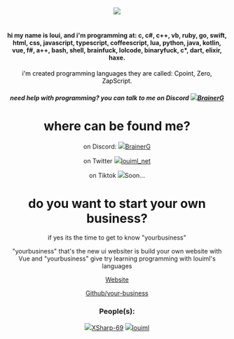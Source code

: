 <h1></h1>
<div align="center">
<img src="https://readme-typing-svg.herokuapp.com?font=Impact&size=21&duration=5015&pause=1000&color=FFFFFFFF&center=true&vCenter=true&multiline=true&width=435&lines=hey%2C+welcome+to+my+github"/>
<h1></h1>
</div>
<h4 align="center">hi my name is loui, and i'm programming at: c, c#, c++, vb, ruby, go, swift, html, css, javascript, typescript, coffeescript, lua, python, java, kotlin, vue, f#, a++, bash, shell, brainfuck, lolcode, binaryfuck, c*, dart, elixir, haxe.</h4>
<p style="color: black" align="center">i'm created programming languages they are called: Cpoint, Zero, ZapScript.</p>
<h5 align="center">need help with programming? you can talk to me on Discord <a href="https://discord.com/users/1019290805963329587"><img src="https://cdn.discordapp.com/avatars/1019290805963329587/8ed90930f4460dc8319847dcb1d609e1.webp?size=24">BrainerG</a></h5>
<h1></h1>
<h1 align="center">where can be found me?</h1>
<div align="center">
<p>on Discord: <a href="https://discord.com/users/1019290805963329587"><img src="https://cdn.discordapp.com/avatars/1019290805963329587/8ed90930f4460dc8319847dcb1d609e1.webp?size=24">BrainerG</a></p>
<p>on Twitter <a href="https://twitter.com/louiml_net"><img src="https://cdn.discordapp.com/avatars/1019290805963329587/8ed90930f4460dc8319847dcb1d609e1.webp?size=24">louiml_net</a></p>
<p>on Tiktok <a><img src="https://cdn.discordapp.com/avatars/1019290805963329587/8ed90930f4460dc8319847dcb1d609e1.webp?size=24">Soon...</a></p>
</div>
<h1></h1>
<div align="center">
<h1>do you want to start your own business?</h1>
<p>if yes its the time to get to know "yourbusiness"</p>
<p>"yourbusiness" that's the new ui websiter is build your own website with Vue and "yourbusiness" give try learning programming with louiml's languages</p>
<a href="http://yourbusinesses.net/">Website</a><p></p>
<a href="https://github.com/your-business/">Github/your-business</a>
<h3>People(s):</h3>
<div>
<a href="https://github.com/XSharp-69"><img src="https://avatars.githubusercontent.com/u/96888411?s=70&v=4">XSharp-69</a>
<a href="https://github.com/louiml"><img src="https://cdn.discordapp.com/avatars/1019290805963329587/8ed90930f4460dc8319847dcb1d609e1.webp?size=80">louiml</a>
</div>
</div>
<h1></h1>
<!--
<p align="center">
 <img src="https://github-readme-stats.vercel.app/api/top-langs/?username=louiml-net&langs_count=40&theme=dark"/>
 </p>
<h1></h1>
-->
